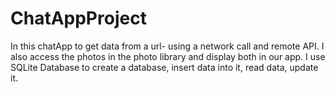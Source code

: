 # ChatAppProject
In this chatApp to get data from a url- using a network call and remote API. I also access the photos in the photo library and display both in our app. I use SQLite Database to create a database, insert data into it, read data, update it.
